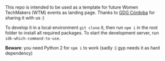 This repo is intended to be used as a template for future Women TechMakers (WTM) events as landing page. Thanks to [GDG Córdoba]() for sharing it with us :)

To develop it in a local environment `git clone` it, then run `npm i` in the root folder to install all required packages. To start the development server, run `idk-which-command-to-use`.

**Beware**: you need Python 2 for `npm i` to work (sadly :( gyp needs it as hard dependency)
